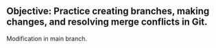 ## Objective: Practice creating branches, making changes, and resolving merge conflicts in Git.
Modification in main branch.
